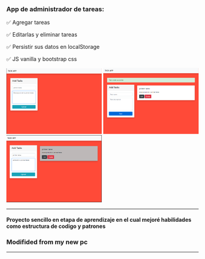 ### App de administrador de tareas:

✅ Agregar tareas

✅ Editarlas y eliminar tareas

✅ Persistir sus datos en localStorage

✅ JS vanilla y bootstrap css

<img src="./img-presentacion/task-app-uno.png" width="250px">
<img src="./img-presentacion/task-app-dos.png" width="250px">
<img src="./img-presentacion/task-app-tres.png" width="250px">

---

#### Proyecto sencillo en etapa de aprendizaje en el cual mejoré habilidades como estructura de codigo y patrones

### Modifided from my new pc

---
